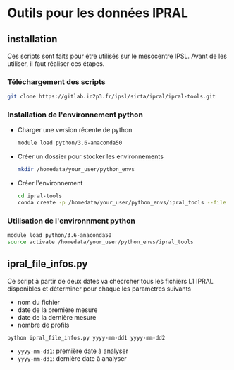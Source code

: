 # Outils pour les données IPRAL

## installation

Ces scripts sont faits pour être utilisés sur le mesocentre IPSL. Avant de les utiliser, il faut réaliser ces étapes.

### Téléchargement des scripts

```bash
git clone https://gitlab.in2p3.fr/ipsl/sirta/ipral/ipral-tools.git
```

### Installation de l'environnement python

- Charger une version récente de python

    ```bash
    module load python/3.6-anaconda50
    ```

- Créer un dossier pour stocker les environnements

    ```bash
    mkdir /homedata/your_user/python_envs
    ```

- Créer l'environnement

    ```bash
    cd ipral-tools
    conda create -p /homedata/your_user/python_envs/ipral_tools --file environment.yml
    ```

### Utilisation de l'environnment python

```bash
module load python/3.6-anaconda50
source activate /homedata/your_user/python_envs/ipral_tools
```


## ipral_file_infos.py

Ce script à partir de deux dates va checrcher tous les fichiers L1 IPRAL disponibles et déterminer pour chaque les paramètres suivants

- nom du fichier
- date de la première mesure
- date de la dernière mesure
- nombre de profils

```
python ipral_file_infos.py yyyy-mm-dd1 yyyy-mm-dd2
```

- `yyyy-mm-dd1`: première date à analyser
- `yyyy-mm-dd1`: dernière date à analyser

